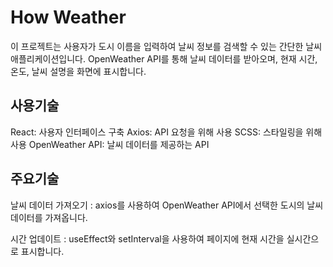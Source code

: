 # How Weather
이 프로젝트는 사용자가 도시 이름을 입력하여 날씨 정보를 검색할 수 있는 간단한 날씨 애플리케이션입니다. OpenWeather API를 통해 날씨 데이터를 받아오며, 현재 시간, 온도, 날씨 설명을 화면에 표시합니다.

## 사용기술
React: 사용자 인터페이스 구축
Axios: API 요청을 위해 사용
SCSS: 스타일링을 위해 사용
OpenWeather API: 날씨 데이터를 제공하는 API

## 주요기술
날씨 데이터 가져오기 :
axios를 사용하여 OpenWeather API에서 선택한 도시의 날씨 데이터를 가져옵니다.

시간 업데이트 : 
useEffect와 setInterval을 사용하여 페이지에 현재 시간을 실시간으로 표시합니다.